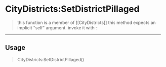 # CityDistricts:SetDistrictPillaged
> this function is a member of [[CityDistricts]]
> this method expects an implicit "self" argument. invoke it with `:`
-----
## Usage
> CityDistricts:SetDistrictPillaged()
